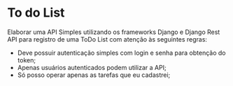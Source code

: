 # To do List

Elaborar uma API Simples utilizando os frameworks Django e Django Rest API para registro de uma ToDo List com atenção às seguintes regras:

* Deve possuir autenticação simples com login e senha para obtenção do token;
* Apenas usuários autenticados podem utilizar a API;
* Só posso operar apenas as tarefas que eu cadastrei;